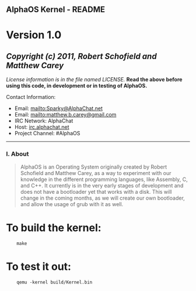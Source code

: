 AlphaOS Kernel - **README**
-----------------------
Version 1.0
===========

___Copyright (c) 2011, Robert Schofield and Matthew Carey___
-----------------------------------------------------------------------------------------------------------------------
*License information is in the file named LICENSE.*
**Read the above before using this code, in development or in testing of AlphaOS.**

Contact Information:
+ Email: <mailto:Sparky@AlphaChat.net>
+ Email: <mailto:matthew.b.carey@gmail.com>
+ IRC Network: AlphaChat 
+ Host: [irc.alphachat.net](irc://irc.alphachat.net:6667)
+ Project Channel: #AlphaOS
-----------------------------------------------------------------------------------------------------------------------

### I. About
>  AlphaOS is an Operating System originally created by Robert Schofield and 
>  Matthew Carey, as a way to experiment with our knowledge in the different
>  programming languages, like Assembly, C, and C++.  It currently is in the
>  very early stages of development and does not have a bootloader yet that 
>  works with a disk. This will change in the coming months, as we will 
>  create our own bootloader, and allow the usage of grub with it as well.

  To build the kernel:
  ====================
    
        make
    
  To test it out:
  ===============
    
        qemu -kernel build/Kernel.bin
    